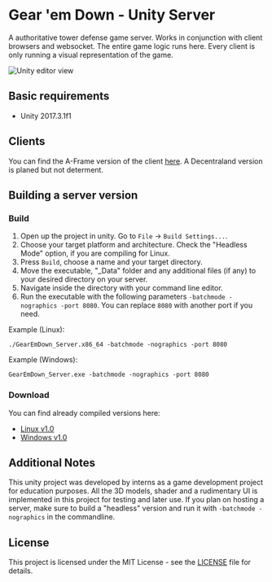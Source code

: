 # Gear 'em Down - Unity Server
A authoritative tower defense game server. Works in conjunction with client browsers and websocket.
The entire game logic runs here. Every client is only running a visual representation of the game.

![Unity editor view](http://qwellcode.de/github/GearEmDown_UnityView.png)

## Basic requirements
- Unity 2017.3.1f1

## Clients
You can find the A-Frame version of the client [here](https://github.com/qSteven/GearEmDown-Client).
A Decentraland version is planed but not determent.

## Building a server version
### Build
1. Open up the project in unity. Go to `File` -> `Build Settings...`.
2. Choose your target platform and architecture. Check the "Headless Mode" option, if you are compiling for Linux.
3. Press `Build`, choose a name and your target directory.
4. Move the executable, "_Data" folder and any additional files (if any) to your desired directory on your server.
5. Navigate inside the directory with your command line editor.
6. Run the executable with the following parameters `-batchmode -nographics -port 8080`. You can replace `8080` with another port if you need.

Example (Linux):
```
./GearEmDown_Server.x86_64 -batchmode -nographics -port 8080
```
Example (Windows):
```
GearEmDown_Server.exe -batchmode -nographics -port 8080
```

### Download
You can find already compiled versions here:
- [Linux v1.0](http://qwellcode.com/github/GearEmDown_Server_Linux_v1.0.zip)
- [Windows v1.0](http://qwellcode.com/github/GearEmDown_Server_Windows_v1.0.zip)

## Additional Notes
This unity project was developed by interns as a game development project for education purposes. All the 3D models, shader and a rudimentary UI is implemented in this project for testing and later use. If you plan on hosting a server, make sure to build a "headless" version and run it with `-batchmode -nographics` in the commandline.

## License
This project is licensed under the MIT License - see the [LICENSE](LICENSE) file for details.
